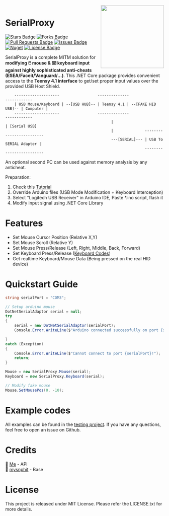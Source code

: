 <img src="https://cdn.antratek.nl/media/product/68a/usb-host-cable-for-teensy-3-6-and-teensy-4-1-cable-usb-host-t36-dc0.jpg" width="200" align="right" />

# SerialProxy
<a href="https://github.com/earthlion/SerialProxy/stargazers"><img src="https://img.shields.io/github/stars/earthlion/SerialProxy" alt="Stars Badge"/></a>
<a href="https://github.com/earthlion/SerialProxy/network/members"><img src="https://img.shields.io/github/forks/earthlion/SerialProxy" alt="Forks Badge"/></a>
<a href="https://github.com/earthlion/SerialProxy/pulls"><img src="https://img.shields.io/github/issues-pr/earthlion/SerialProxy" alt="Pull Requests Badge"/></a>
<a href="https://github.com/earthlion/SerialProxy/issues"><img src="https://img.shields.io/github/issues/earthlion/SerialProxy" alt="Issues Badge"/></a>
<a href="https://www.nuget.org/packages/SerialProxy"><img alt="Nuget" src="https://img.shields.io/nuget/dt/:SerialProxy"></a>
<a href="https://github.com/earthlion/SerialProxy/blob/master/LICENSE"><img src="https://img.shields.io/github/license/earthlion/SerialProxy?color=2b9348" alt="License Badge"/></a>

SerialProxy is a complete MITM solution for **modifying 🖱️ mouse & ⌨️ keyboard input against highly sophisticated anti-cheats (ESEA/Faceit/Vanguard/...)**. 
This .NET Core package provides convenient access to the **Teensy 4.1 interface** to get/set proper input values over the provided USB Host Shield.

```
    --------------------                 --------------                    ------------
    | USB Mouse/Keyboard | --[USB HUB]-- | Teensy 4.1 | --[FAKE HID USB]-- | Computer |
    --------------------                 --------------                    ------------
                                               |                                | [Serial USB]
                                               |              -------------------------
                                               ---[SERIAL]--- | USB To SERIAL Adapter |
                                                              -------------------------
```
An optional second PC can be used against memory analysis by any anticheat.

Preparation:
1) Check this [Tutorial](https://www.unknowncheats.me/forum/anti-cheat-bypass/439183-mouse-proxy-teensy-4-1-a.html)
2) Override Arduino files (USB Mode Modification + Keyboard Interception)
3) Select "Logitech USB Receiver" in Arduino IDE, Paste *.ino script, flash it
4) Modify input signal using .NET Core Library

# Features
- Set Mouse Cursor Position (Relative X,Y)
- Set Mouse Scroll (Relative Y)
- Set Mouse Press/Release (Left, Right, Middle, Back, Forward)
- Set Keyboard Press/Release ([Keyboard Codes](https://gist.github.com/MightyPork/6da26e382a7ad91b5496ee55fdc73db2))
- Get realtime Keyboard/Mouse Data (Being pressed on the real HID device)

# Quickstart Guide
```csharp
string serialPort = "COM3";

// Setup arduino mouse
DotNetSerialAdaptor serial = null;
try
{
    serial = new DotNetSerialAdaptor(serialPort);
    Console.Error.WriteLine($"Arduino connected successfully on port {serialPort}");

}
catch (Exception)
{
    Console.Error.WriteLine($"Cannot connect to port {serialPort}!");
    return;
}

Mouse = new SerialProxy.Mouse(serial);
Keyboard = new SerialProxy.Keyboard(serial);

// Modify fake mouse
Mouse.SetMousePos(0, -10);

```

# Example codes
All examples can be found in the [testing project](https://github.com/earthlion/SerialProxy/blob/main/SerialProxy.Test/Program.cs).
If you have any questions, feel free to open an issue on Github.

# Credits
🧍 [Me](https://github.com/earthlion) - API<br/>
🧍 [mysnphit](https://www.unknowncheats.me/forum/members/165040.html) - Base<br/>

# License
This project is released under MIT License. Please refer the LICENSE.txt for more details.
